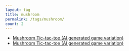 ```yaml
---
layout: tag
title: mushroom
permalink: /tags/mushroom/
count: 2
---
```


- [Mushroom Tic-tac-toe (AI generated game variation)](https://mathewsachin.github.io/blog/2023/04/08/mushroom-tic-tac-toe.html)
- [Mushroom Tic-tac-toe (AI generated game variation)](https://mathewsachin.github.io/blog/2023/04/08/mushroom-tic-tac-toe.html)
